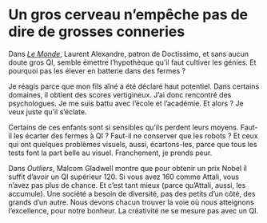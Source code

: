 # Un gros cerveau n’empêche pas de dire de grosses conneries

Dans [*Le Monde*](http://www.emerydolige.fr/qi-laurent-alexandre-nbic), Laurent Alexandre, patron de Doctissimo, et sans aucun doute gros QI, semble émettre l’hypothèque qu’il faut cultiver les génies. Et pourquoi pas les élever en batterie dans des fermes ?<span id="more-31881"></span>

Je réagis parce que mon fils aîné a été déclaré haut potentiel. Dans certains domaines, il obtient des scores vertigineux. J’ai donc rencontré des psychologues. Je me suis battu avec l’école et l’académie. Et alors ? Je veux juste qu’il s’éclate.

Certains de ces enfants sont si sensibles qu’ils perdent leurs moyens. Faut-il les écarter des fermes à QI ? Faut-il ne conserver que les robots ? Et ceux qui ont quelques problèmes visuels, aussi, écartons-les, parce que tous les tests font la part belle au visuel. Franchement, je prends peur.

Dans *Outliers*, Malcom Gladwell montre que pour obtenir un prix Nobel il suffit d’avoir un QI supérieur 120. Si vous avez 160 comme Attali, vous n’avez pas plus de chance. Et c’est tant mieux (parce qu’Attali, aussi, les accumule). Une société a besoin de diversité, pas des petits d’un côté, des grands d’un autre. Nous devons chacun trouver la voie où nous atteignons l’excellence, pour notre bonheur. La créativité ne se mesure pas avec un QI.